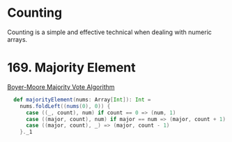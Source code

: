 # Counting
Counting is a simple and effective technical when dealing with numeric arrays.

# 169. Majority Element
[Boyer-Moore Majority Vote Algorithm](http://www.cs.utexas.edu/~moore/best-ideas/mjrty/)
```scala
  def majorityElement(nums: Array[Int]): Int =
    nums.foldLeft((nums(0), 0)) {
      case ((_, count), num) if count == 0 => (num, 1)
      case ((major, count), num) if major == num => (major, count + 1)
      case ((major, count), _) => (major, count - 1)
    }._1
```